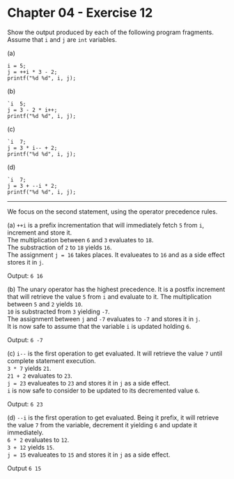 # Chapter 04 - Exercise 12

Show the output produced by each of the following program fragments. Assume that `i` and `j` are `int` variables.

(a) 
```
i = 5;  
j = ++i * 3 - 2;  
printf("%d %d", i, j);  
```
(b) 
```
`i  5;  
j = 3 - 2 * i++;  
printf("%d %d", i, j);  
```
(c) 
```
`i  7;  
j = 3 * i-- + 2;  
printf("%d %d", i, j);  
```
(d) 
```
`i  7;  
j = 3 + --i * 2;  
printf("%d %d", i, j);  
```

---

We focus on the second statement, using the operator precedence rules.

(a) `++i` is a prefix incrementation that will immediately fetch `5` from `i`, increment and store it.  
The multiplication between `6` and `3` evaluates to `18`.  
The substraction of `2` to `18` yields `16`.  
The assignment `j = 16` takes places. It evalueates to `16` and as a side effect stores it in `j`.  

Output: `6 16`  

(b) The unary operator has the highest precedence. It is a postfix increment that will retrieve the value `5` from `i` and evaluate to it. 
The multiplication between `5` and `2` yields `10`.  
`10` is substracted from `3` yielding `-7`.  
The assignment between `j` and `-7` evaluates to `-7` and stores it in `j`.  
It is now safe to assume that the variable `i` is updated holding `6`.  

Output: `6 -7`  

(c) `i--` is the first operation to get evaluated. It will retrieve the value `7` until complete statement execution.  
`3 * 7` yields `21`.  
`21 + 2` evaluates to `23`.  
`j = 23` evalueates to `23` and stores it in `j` as a side effect.  
`i` is now safe to consider to be updated to its decremented value `6`.  

Output: `6 23`  

(d) `--i` is the first operation to get evaluated. Being it prefix, it will retrieve the value `7` from the variable, decrement it yielding `6` and update it immediately.  
`6 * 2` evaluates to `12`.  
`3 + 12` yields `15`.  
`j = 15` evalueates to `15` and stores it in `j` as a side effect.  

Output `6 15`  
